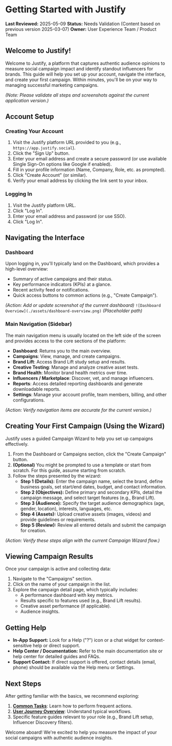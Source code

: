 # Getting Started with Justify

**Last Reviewed:** 2025-05-09
**Status:** Needs Validation (Content based on previous version 2025-03-07)
**Owner:** User Experience Team / Product Team

## Welcome to Justify!

Welcome to Justify, a platform that captures authentic audience opinions to measure social campaign impact and identify standout influencers for brands. This guide will help you set up your account, navigate the interface, and create your first campaign. Within minutes, you'll be on your way to managing successful marketing campaigns.

_(Note: Please validate all steps and screenshots against the current application version.)_

## Account Setup

### Creating Your Account

1.  Visit the Justify platform URL provided to you (e.g., `https://app.justify.social`).
2.  Click the "Sign Up" button.
3.  Enter your email address and create a secure password (or use available Single Sign-On options like Google if enabled).
4.  Fill in your profile information (Name, Company, Role, etc. as prompted).
5.  Click "Create Account" (or similar).
6.  Verify your email address by clicking the link sent to your inbox.

### Logging In

1.  Visit the Justify platform URL.
2.  Click "Log In".
3.  Enter your email address and password (or use SSO).
4.  Click "Log In".

## Navigating the Interface

### Dashboard

Upon logging in, you'll typically land on the Dashboard, which provides a high-level overview:

- Summary of active campaigns and their status.
- Key performance indicators (KPIs) at a glance.
- Recent activity feed or notifications.
- Quick access buttons to common actions (e.g., "Create Campaign").

_(Action: Add or update screenshot of the current dashboard)_
`![Dashboard Overview](./assets/dashboard-overview.png)` _(Placeholder path)_

### Main Navigation (Sidebar)

The main navigation menu is usually located on the left side of the screen and provides access to the core sections of the platform:

- **Dashboard**: Returns you to the main overview.
- **Campaigns**: View, manage, and create campaigns.
- **Brand Lift**: Access Brand Lift study setup and results.
- **Creative Testing**: Manage and analyze creative asset tests.
- **Brand Health**: Monitor brand health metrics over time.
- **Influencers / Marketplace**: Discover, vet, and manage influencers.
- **Reports**: Access detailed reporting dashboards and generate downloadable reports.
- **Settings**: Manage your account profile, team members, billing, and other configurations.

_(Action: Verify navigation items are accurate for the current version.)_

## Creating Your First Campaign (Using the Wizard)

Justify uses a guided Campaign Wizard to help you set up campaigns effectively.

1.  From the Dashboard or Campaigns section, click the "Create Campaign" button.
2.  **(Optional)** You might be prompted to use a template or start from scratch. For this guide, assume starting from scratch.
3.  Follow the steps presented by the wizard:
    - **Step 1 (Details):** Enter the campaign name, select the brand, define business goals, set start/end dates, budget, and contact information.
    - **Step 2 (Objectives):** Define primary and secondary KPIs, detail the campaign message, and select target features (e.g., Brand Lift).
    - **Step 3 (Audience):** Specify the target audience demographics (age, gender, location), interests, languages, etc.
    - **Step 4 (Assets):** Upload creative assets (images, videos) and provide guidelines or requirements.
    - **Step 5 (Review):** Review all entered details and submit the campaign for creation.

_(Action: Verify these steps align with the current Campaign Wizard flow.)_

## Viewing Campaign Results

Once your campaign is active and collecting data:

1.  Navigate to the "Campaigns" section.
2.  Click on the name of your campaign in the list.
3.  Explore the campaign detail page, which typically includes:
    - A performance dashboard with key metrics.
    - Results specific to features used (e.g., Brand Lift results).
    - Creative asset performance (if applicable).
    - Audience insights.

## Getting Help

- **In-App Support:** Look for a Help ("?") icon or a chat widget for context-sensitive help or direct support.
- **Help Center / Documentation:** Refer to the main documentation site or help center for detailed guides and FAQs.
- **Support Contact:** If direct support is offered, contact details (email, phone) should be available via the Help menu or Settings.

## Next Steps

After getting familiar with the basics, we recommend exploring:

1.  **[Common Tasks](./common-tasks.md)**: Learn how to perform frequent actions.
2.  **[User Journey Overview](./journey.md)**: Understand typical workflows.
3.  Specific feature guides relevant to your role (e.g., Brand Lift setup, Influencer Discovery filters).

Welcome aboard! We're excited to help you measure the impact of your social campaigns with authentic audience insights.
